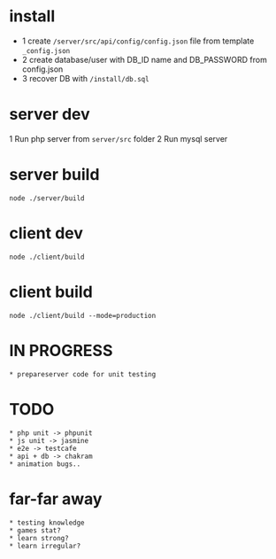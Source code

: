 # install
* 1 create `/server/src/api/config/config.json` file from template `_config.json`
* 2 create database/user with DB_ID name and DB_PASSWORD from config.json
* 3 recover DB with `/install/db.sql`

# server dev
1 Run php server from `server/src` folder
2 Run mysql server

# server build
`node ./server/build`

# client dev
`node ./client/build`

# client build
`node ./client/build --mode=production`

# IN PROGRESS
    * prepareserver code for unit testing

# TODO
    * php unit -> phpunit
    * js unit -> jasmine
    * e2e -> testcafe
    * api + db -> chakram
    * animation bugs..

# far-far away
    * testing knowledge
    * games stat?
    * learn strong?
    * learn irregular?
